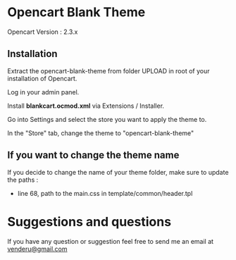 Opencart Blank Theme
====================

Opencart Version : 2.3.x


Installation
------------

Extract the opencart-blank-theme from folder UPLOAD in root of your installation of Opencart.

Log in your admin panel.

Install **blankcart.ocmod.xml** via Extensions / Installer.

Go into Settings and select the store you want to apply the theme to.

In the "Store" tab, change the theme to "opencart-blank-theme"

If you want to change the theme name
------------------------------------

If you decide to change the name of your theme folder, make sure to update the paths :

- line 68, path to the main.css in template/common/header.tpl

Suggestions and questions
=========================

If you have any question or suggestion feel free to send me an email at venderu@gmail.com